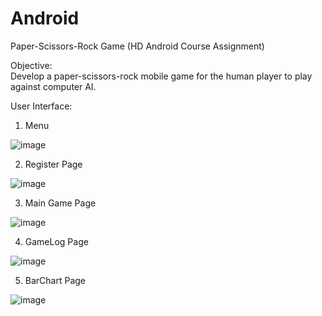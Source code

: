 # Android

Paper-Scissors-Rock Game (HD Android Course Assignment)
  
Objective: 	
Develop a paper-scissors-rock mobile game for the human player to play against computer AI.
	
  
User Interface:
1. Menu

![image](https://user-images.githubusercontent.com/42562789/169680335-f88008a0-30b0-4fd9-b28f-faef10634fe6.png)



2. Register Page



![image](https://user-images.githubusercontent.com/42562789/169680373-3d4fa309-9c9a-4f92-bad1-a8afceaf503a.png)



3. Main Game Page


 ![image](https://user-images.githubusercontent.com/42562789/169681613-be96233b-1c4e-4a97-bbc6-cc97bad13605.png)






4. GameLog Page



 ![image](https://user-images.githubusercontent.com/42562789/169680431-6a6f1d90-7c5c-4727-a2d4-12e39cdb7e60.png)
 
 
5. BarChart Page



 ![image](https://user-images.githubusercontent.com/42562789/169680491-afacc991-397c-40c8-a609-693505797d1d.png)
 


